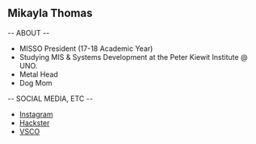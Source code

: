 ## Mikayla Thomas

-- ABOUT --
- MISSO President (17-18 Academic Year)
- Studying MIS & Systems Development at the Peter Kiewit Institute @ UNO. 
- Metal Head 
- Dog Mom

-- SOCIAL MEDIA, ETC --
- <a href="https://www.instagram.com/mikaylarebby">Instagram</a>
- <a href="https://www.hackster.io/mikaylarebby">Hackster</a>
- <a href="https://www.vsco.com/mikaylarebby">VSCO</a>


